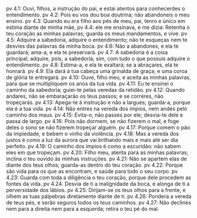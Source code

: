 pv 4.1: Ouvi, filhos, a instrução do pai, e estai atentos para conhecerdes o entendimento.
pv 4.2: Pois eu vos dou boa doutrina; não abandoneis o meu ensino.
pv 4.3: Quando eu era filho aos pés de meu, pai, tenro e único em estima diante de minha mãe,
pv 4.4: ele me ensinava, e me dizia: Retenha o teu coração as minhas palavras; guarda os meus mandamentos, e vive.
pv 4.5: Adquire a sabedoria, adquire o entendimento; não te esqueças nem te desvies das palavras da minha boca.
pv 4.6: Não a abandones, e ela te guardará; ama-a, e ela te preservará.
pv 4.7: A sabedoria é a coisa principal; adquire, pois, a sabedoria; sim, com tudo o que possuis adquire o entendimento.
pv 4.8: Estima-a, e ela te exaltará; se a abraçares, ela te honrará.
pv 4.9: Ela dará à tua cabeça uma grinalda de graça; e uma coroa de glória te entregará.
pv 4.10: Ouve, filho meu, e aceita as minhas palavras, para que se multipliquem os anos da tua vida.
pv 4.11: Eu te ensinei o caminho da sabedoria; guiei-te pelas veredas da retidão.
pv 4.12: Quando andares, não se embaraçarão os teus passos; e se correres, não tropeçarás.
pv 4.13: Apega-te à instrução e não a largues; guarda-a, porque ela é a tua vida.
pv 4.14: Não entres na vereda dos ímpios, nem andes pelo caminho dos maus.
pv 4.15: Evita-o, não passes por ele; desvia-te dele e passa de largo.
pv 4.16: Pois não dormem, se não fizerem o mal, e foge deles o sono se não fizerem tropeçar alguém.
pv 4.17: Porque comem o pão da impiedade, e bebem o vinho da violência.
pv 4.18: Mas a vereda dos justos é como a luz da aurora que vai brilhando mais e mais até ser dia perfeito.
pv 4.19: O caminho dos ímpios é como a escuridão: não sabem eles em que tropeçam.
pv 4.20: Filho meu, atenta para as minhas palavras; inclina o teu ouvido às minhas instruções.
pv 4.21: Não se apartem elas de diante dos teus olhos; guarda-as dentro do teu coração.
pv 4.22: Porque são vida para os que as encontram, e saúde para todo o seu corpo.
pv 4.23: Guarda com toda a diligência o teu coração, porque dele procedem as fontes da vida.
pv 4.24: Desvia de ti a malignidade da boca, e alonga de ti a perversidade dos lábios.
pv 4.25: Dirijam-se os teus olhos para a frente, e olhem as tuas pálpebras diretamente diante de ti.
pv 4.26: Pondera a vereda de teus pés, e serão seguros todos os teus caminhos.
pv 4.27: Não declines nem para a direita nem para a esquerda; retira o teu pé do mal.
